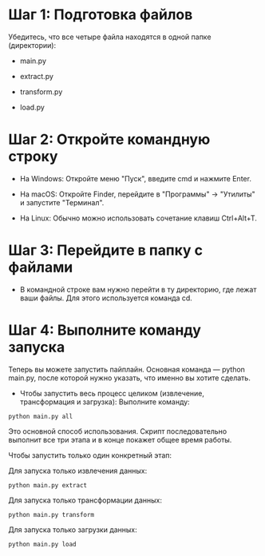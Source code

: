 # Шаг 1: Подготовка файлов

Убедитесь, что все четыре файла находятся в одной папке (директории):

- main.py

- extract.py

- transform.py

- load.py

# Шаг 2: Откройте командную строку

- На Windows: Откройте меню "Пуск", введите cmd и нажмите Enter.

- На macOS: Откройте Finder, перейдите в "Программы" -> "Утилиты" и запустите "Терминал".

- На Linux: Обычно можно использовать сочетание клавиш Ctrl+Alt+T.

# Шаг 3: Перейдите в папку с файлами

- В командной строке вам нужно перейти в ту директорию, где лежат ваши файлы. Для этого используется команда cd.

# Шаг 4: Выполните команду запуска

Теперь вы можете запустить пайплайн. Основная команда — python main.py, после которой нужно указать, что именно вы хотите сделать.

- Чтобы запустить весь процесс целиком (извлечение, трансформация и загрузка):
Выполните команду:

```python main.py all```

Это основной способ использования. Скрипт последовательно выполнит все три этапа и в конце покажет общее время работы.

Чтобы запустить только один конкретный этап:

Для запуска только извлечения данных:


```python main.py extract```

Для запуска только трансформации данных:

```python main.py transform```

Для запуска только загрузки данных:

```python main.py load```
